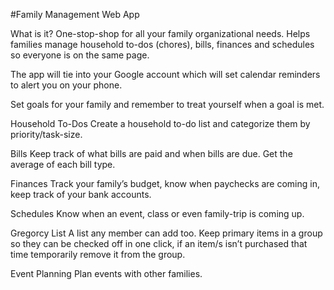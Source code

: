 #Family Management Web App

What is it?
One-stop-shop for all your family organizational needs. Helps families manage household to-dos (chores), bills, finances and schedules so everyone is on the same page.

The app will tie into your Google account which will set calendar reminders to alert you on your phone.

Set goals for your family and remember to treat yourself when a goal is met.





Household To-Dos
Create a household to-do list and categorize them by priority/task-size.

Bills
Keep track of what bills are paid and when bills are due. Get the average of each bill type.

Finances
Track your family’s budget, know when paychecks are coming in, keep track of your bank accounts.

Schedules
Know when an event, class or even family-trip is coming up.

Gregorcy List
A list any member can add too. Keep primary items in a group so they can be checked off in one click, if an item/s isn’t purchased that time temporarily remove it from the group.

Event Planning
Plan events with other families.
